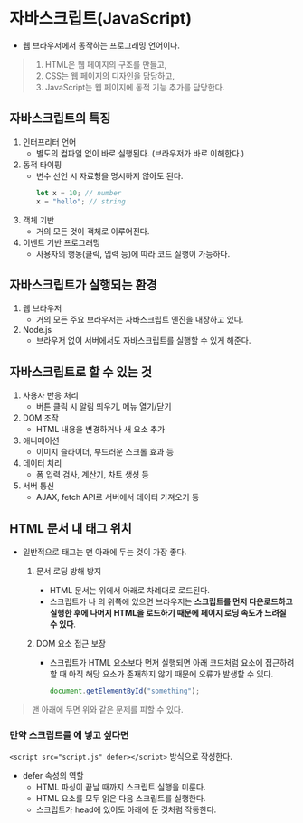 # 자바스크립트(JavaScript)
* 웹 브라우저에서 동작하는 프로그래밍 언어이다.   
> 1. HTML은 웹 페이지의 구조를 만들고,
> 2. CSS는 웹 페이지의 디자인을 담당하고,
> 3. JavaScript는 웹 페이지에 동적 기능 추가를 담당한다.

## 자바스크립트의 특징
1. 인터프리터 언어
   * 별도의 컴파일 없이 바로 실행된다. (브라우저가 바로 이해한다.)
2. 동적 타이핑
   * 변수 선언 시 자료형을 명시하지 않아도 된다.
     ```javascript
     let x = 10; // number
     x = "hello"; // string
     ```
3. 객체 기반
   * 거의 모든 것이 객체로 이루어진다.
4. 이벤트 기반 프로그래밍
   * 사용자의 행동(클릭, 입력 등)에 따라 코드 실행이 가능하다.

## 자바스크립트가 실행되는 환경
1. 웹 브라우저
   * 거의 모든 주요 브라우저는 자바스크립트 엔진을 내장하고 있다.
2. Node.js
   * 브라우저 없이 서버에서도 자바스크립트를 실행할 수 있게 해준다.
  
## 자바스크립트로 할 수 있는 것
1. 사용자 반응 처리
   * 버튼 클릭 시 알림 띄우기, 메뉴 열기/닫기
2. DOM 조작
   * HTML 내용을 변경하거나 새 요소 추가
3. 애니메이션
   * 이미지 슬라이더, 부드러운 스크롤 효과 등
4. 데이터 처리
   * 폼 입력 검사, 계산기, 차트 생성 등
5. 서버 통신
   * AJAX, fetch API로 서버에서 데이터 가져오기 등

## HTML 문서 내 <scrpt> 태그 위치
* 일반적으로 <scrpt> 태그는 <body> 맨 아래에 두는 것이 가장 좋다.
  1. 문서 로딩 방해 방지
     * HTML 문서는 위에서 아래로 차례대로 로드된다.
     * 스크립트가 <head>나 <body>의 위쪽에 있으면 브라우저는 **스크립트를 먼저 다운로드하고 실행한 후에 나머지 HTML을 로드하기 때문에 페이지 로딩 속도가 느려질 수 있다**.
    
  2. DOM 요소 접근 보장
     * 스크립트가 HTML 요소보다 먼저 실행되면 아래 코드처럼 요소에 접근하려 할 때 아직 해당 요소가 존재하지 않기 때문에 오류가 발생할 수 있다.
       ```javascript
       document.getElementById("something");
       ```
> <body> 맨 아래에 두면 위와 같은 문제를 피할 수 있다.

### 만약 스크립트를 <head>에 넣고 싶다면
`<script src="script.js" defer></script>` 방식으로 작성한다.
* defer 속성의 역할
  - HTML 파싱이 끝날 때까지 스크립트 실행을 미룬다.
  - HTML 요소를 모두 읽은 다음 스크립트를 실행한다.
  - 스크립트가 head에 있어도 아래에 둔 것처럼 작동한다.
     
